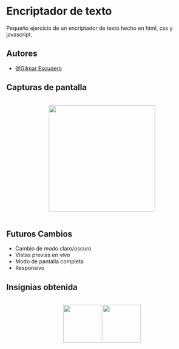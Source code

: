 
# Encriptador de texto

Pequeño ejercicio de un encriptador de texto hecho en html, css y javascript.


## Autores

- [@Gilmar Escudero](https://www.github.com/XGilmar)


## Capturas de pantalla

<div align="center"><br>
<img align="center" width=280rem src="https://user-images.githubusercontent.com/86094668/195754536-16b4f6fb-6354-4fa1-ad81-9299ef52c17c.jpg"/>
</div><br>


## Futuros Cambios

- Cambio de modo claro/oscuro
- Vistas previas en vivo
- Modo de pantalla completa
- Responsivo

## **Insignias obtenida**

<div align="center"><br>
<img align="center" height="100" width="100" src="https://user-images.githubusercontent.com/86094668/193167574-5313cccf-6ceb-4434-974e-47e37997591c.png"/>
<img align="center" height="100" width="100" src="https://user-images.githubusercontent.com/86094668/193166998-46c5048a-c700-494f-b201-3eaff3bcedb4.png"/> 
</div>
